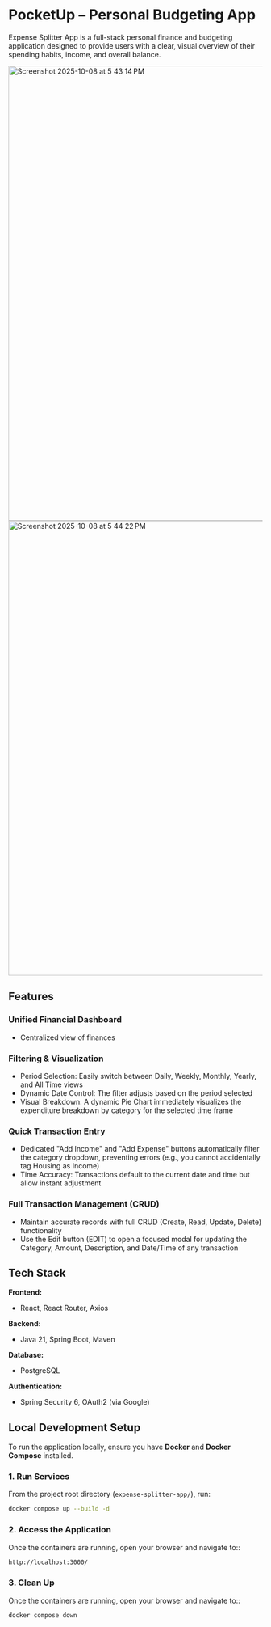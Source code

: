 # PocketUp – Personal Budgeting App
Expense Splitter App is a full-stack personal finance and budgeting application designed to provide users with a clear, visual overview of their spending habits, income, and overall balance.

<img width="1600" height="900" alt="Screenshot 2025-10-08 at 5 43 14 PM" src="https://github.com/user-attachments/assets/a52efdfe-0433-476f-adc9-92e1eda13a27" />
<img width="1600" height="900" alt="Screenshot 2025-10-08 at 5 44 22 PM" src="https://github.com/user-attachments/assets/aeb32287-1c2f-45d2-934f-733981d8a764" />

## Features

### Unified Financial Dashboard

- Centralized view of finances

### Filtering & Visualization

- Period Selection: Easily switch between Daily, Weekly, Monthly, Yearly, and All Time views
- Dynamic Date Control: The filter adjusts based on the period selected
- Visual Breakdown: A dynamic Pie Chart immediately visualizes the expenditure breakdown by category for the selected time frame

### Quick Transaction Entry

- Dedicated "Add Income" and "Add Expense" buttons automatically filter the category dropdown, preventing errors (e.g., you cannot accidentally tag Housing as Income)
- Time Accuracy: Transactions default to the current date and time but allow instant adjustment

### Full Transaction Management (CRUD)

- Maintain accurate records with full CRUD (Create, Read, Update, Delete) functionality
- Use the Edit button (EDIT) to open a focused modal for updating the Category, Amount, Description, and Date/Time of any transaction

## Tech Stack

**Frontend:**  
- React, React Router, Axios

**Backend:**  
- Java 21, Spring Boot, Maven

**Database:**  
- PostgreSQL

**Authentication:**  
- Spring Security 6, OAuth2 (via Google)
  

## Local Development Setup

To run the application locally, ensure you have **Docker** and **Docker Compose** installed.


### 1. Run Services

From the project root directory (`expense-splitter-app/`), run:

```bash
docker compose up --build -d
```

### 2. Access the Application

Once the containers are running, open your browser and navigate to::

```bash
http://localhost:3000/
```


### 3. Clean Up

Once the containers are running, open your browser and navigate to::

```bash
docker compose down
```

